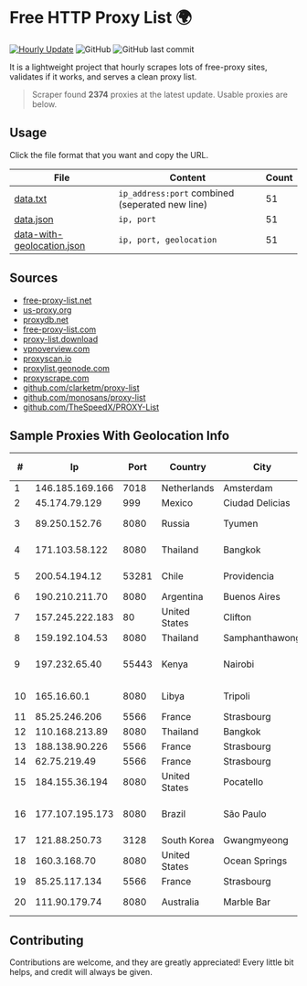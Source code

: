 
# Free HTTP Proxy List 🌍

[![Hourly Update](https://github.com/mertguvencli/http-proxy-list/actions/workflows/main.yml/badge.svg?branch=main)](https://github.com/mertguvencli/http-proxy-list/actions/workflows/main.yml)
![GitHub](https://img.shields.io/github/license/mertguvencli/http-proxy-list)
![GitHub last commit](https://img.shields.io/github/last-commit/mertguvencli/http-proxy-list)

It is a lightweight project that hourly scrapes lots of free-proxy sites, validates if it works, and serves a clean proxy list.


> Scraper found **2374** proxies at the latest update. Usable proxies are below.

## Usage

Click the file format that you want and copy the URL.


|File|Content|Count|
|----|-------|-----|
|[data.txt](https://raw.githubusercontent.com/mertguvencli/http-proxy-list/main/proxy-list/data.txt)|`ip_address:port` combined (seperated new line)|51|
|[data.json](https://raw.githubusercontent.com/mertguvencli/http-proxy-list/main/proxy-list/data.json)|`ip, port`|51|
|[data-with-geolocation.json](https://raw.githubusercontent.com/mertguvencli/http-proxy-list/main/proxy-list/data-with-geolocation.json)|`ip, port, geolocation`|51|

## Sources

* [free-proxy-list.net](https://free-proxy-list.net)
* [us-proxy.org](https://www.us-proxy.org)
* [proxydb.net](http://proxydb.net)
* [free-proxy-list.com](https://free-proxy-list.com/?page=&port=&type%5B%5D=http&type%5B%5D=https&up_time=0&search=Search)
* [proxy-list.download](https://www.proxy-list.download/HTTP)
* [vpnoverview.com](https://vpnoverview.com/privacy/anonymous-browsing/free-proxy-servers)
* [proxyscan.io](https://www.proxyscan.io)
* [proxylist.geonode.com](https://proxylist.geonode.com/api/proxy-list?limit=300&page=1&sort_by=lastChecked&sort_type=desc&protocols=http,https)
* [proxyscrape.com](https://api.proxyscrape.com/v2/?request=displayproxies&protocol=http&timeout=10000&country=all&ssl=all&anonymity=all)
* [github.com/clarketm/proxy-list](https://raw.githubusercontent.com/clarketm/proxy-list/master/proxy-list-raw.txt)
* [github.com/monosans/proxy-list](https://raw.githubusercontent.com/monosans/proxy-list/main/proxies/http.txt)
* [github.com/TheSpeedX/PROXY-List](https://raw.githubusercontent.com/TheSpeedX/PROXY-List/master/http.txt)


## Sample Proxies With Geolocation Info

|#|Ip|Port|Country|City|Internet Service Provider|
|-|--|----|-------|----|-------------------------|
|1|146.185.169.166|7018|Netherlands|Amsterdam|DigitalOcean, LLC|
|2|45.174.79.129|999|Mexico|Ciudad Delicias|Raul Duarte Urita|
|3|89.250.152.76|8080|Russia|Tyumen|JSC "ER-Telecom Holding"|
|4|171.103.58.122|8080|Thailand|Bangkok|True Internet Co., Ltd.|
|5|200.54.194.12|53281|Chile|Providencia|Telefonica Empresas|
|6|190.210.211.70|8080|Argentina|Buenos Aires|NSS S.A.|
|7|157.245.222.183|80|United States|Clifton|DigitalOcean, LLC|
|8|159.192.104.53|8080|Thailand|Samphanthawong|CAT-BB|
|9|197.232.65.40|55443|Kenya|Nairobi|Jamii Telecommunications Limited|
|10|165.16.60.1|8080|Libya|Tripoli|Aljeel Aljadeed For Technology|
|11|85.25.246.206|5566|France|Strasbourg|BSB-SERVICE|
|12|110.168.213.89|8080|Thailand|Bangkok|TRUENET|
|13|188.138.90.226|5566|France|Strasbourg|Host Europe GmbH|
|14|62.75.219.49|5566|France|Strasbourg|BSB-SERVICE|
|15|184.155.36.194|8080|United States|Pocatello|CABLE ONE, INC.|
|16|177.107.195.173|8080|Brazil|São Paulo|HIT TelecomunicaÔÔes Ltda.|
|17|121.88.250.73|3128|South Korea|Gwangmyeong|DLIVE|
|18|160.3.168.70|8080|United States|Ocean Springs|Sparklight|
|19|85.25.117.134|5566|France|Strasbourg|BSB-SERVICE|
|20|111.90.179.74|8080|Australia|Marble Bar|Angkor Data Communication|



## Contributing

Contributions are welcome, and they are greatly appreciated! Every
little bit helps, and credit will always be given.

